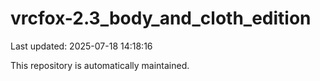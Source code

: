 # vrcfox-2.3_body_and_cloth_edition

Last updated: 2025-07-18 14:18:16

This repository is automatically maintained.
